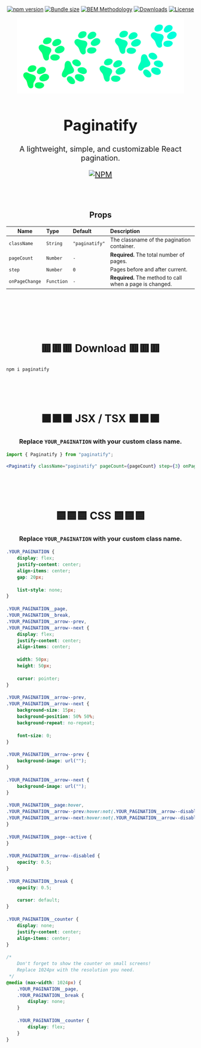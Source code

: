 <div align="center">

[![npm version](https://img.shields.io/npm/v/paginatify.svg)](https://www.npmjs.com/package/paginatify)
[![Bundle size](https://img.shields.io/bundlephobia/minzip/paginatify)](https://bundlephobia.com/result?p=paginatify)
[![BEM Methodology](https://img.shields.io/badge/Methodology-BEM-F2C94C)](https://en.bem.info/methodology/quick-start/)
[![Downloads](https://img.shields.io/npm/dm/paginatify.svg)](https://www.npmjs.com/package/paginatify)
[![License](https://img.shields.io/npm/l/paginatify.svg)](https://opensource.org/licenses/MIT)

</div>

<div align="center">

![Paginatify Preview](https://github.com/ShurpoT/paginatify/blob/main/images/Logo.png?raw=true)

</div>

<div align="center" style="font-size:20px; font-weight:700">

# Paginatify

</div>

<div align="center" style="font-size:20px">

A lightweight, simple, and customizable React pagination.

[![NPM](https://nodei.co/npm/paginatify.png?downloads=true)](https://nodei.co/npm/paginatify/)

</div>
<br/>
<br/>

<div align="center">

## Props

</div>

<div align="center" >

| Name           | Type       | Default        | Description                                              |
| -------------- | :--------- | :------------- | :------------------------------------------------------- |
| `className`    | `String`   | `"paginatify"` | The classname of the pagination container.               |
| `pageCount`    | `Number`   | `-`            | **Required.** The total number of pages.                 |
| `step`         | `Number`   | `0`            | Pages before and after current.                          |
| `onPageChange` | `Function` | `-`            | **Required.** The method to call when a page is changed. |

</div>

<br/>
<br/>
<br/>
<br/>
<br/>

<div align="center" >

# 🟥🟥🟥 Download 🟥🟥🟥

</div>

```npm
npm i paginatify
```

<br/>
<br/>
<br/>

<div align="center" >

# 🟧🟧🟧 JSX / TSX 🟧🟧🟧

### Replace `YOUR_PAGINATION` with your custom class name.

</div>

```jsx
import { Paginatify } from "paginatify";
```

```jsx
<Paginatify className="paginatify" pageCount={pageCount} step={3} onPageChange={handleClick} />
```

<br/>
<br/>
<br/>

<div align="center" >

# 🟦🟦🟦 CSS 🟦🟦🟦

### Replace `YOUR_PAGINATION` with your custom class name.

</div>

```CSS
.YOUR_PAGINATION {
    display: flex;
    justify-content: center;
    align-items: center;
    gap: 20px;

    list-style: none;
}

.YOUR_PAGINATION__page,
.YOUR_PAGINATION__break,
.YOUR_PAGINATION__arrow--prev,
.YOUR_PAGINATION__arrow--next {
    display: flex;
    justify-content: center;
    align-items: center;

    width: 50px;
    height: 50px;

    cursor: pointer;
}

.YOUR_PAGINATION__arrow--prev,
.YOUR_PAGINATION__arrow--next {
    background-size: 15px;
    background-position: 50% 50%;
    background-repeat: no-repeat;

    font-size: 0;
}

.YOUR_PAGINATION__arrow--prev {
    background-image: url("");
}

.YOUR_PAGINATION__arrow--next {
    background-image: url("");
}

.YOUR_PAGINATION__page:hover,
.YOUR_PAGINATION__arrow--prev:hover:not(.YOUR_PAGINATION__arrow--disabled),
.YOUR_PAGINATION__arrow--next:hover:not(.YOUR_PAGINATION__arrow--disabled) {
}

.YOUR_PAGINATION__page--active {
}

.YOUR_PAGINATION__arrow--disabled {
    opacity: 0.5;
}

.YOUR_PAGINATION__break {
    opacity: 0.5;

    cursor: default;
}

.YOUR_PAGINATION__counter {
    display: none;
    justify-content: center;
    align-items: center;
}

/*
    Don't forget to show the counter on small screens!
    Replace 1024px with the resolution you need.
 */
@media (max-width: 1024px) {
    .YOUR_PAGINATION__page,
    .YOUR_PAGINATION__break {
        display: none;
    }

    .YOUR_PAGINATION__counter {
        display: flex;
    }
}
```

<br/>
<br/>
<br/>
